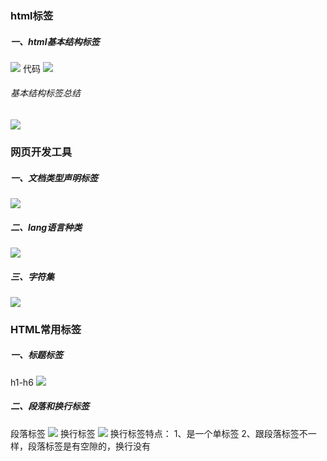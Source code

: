 ### html标签
##### 一、html基本结构标签
![](aa.png)
代码
![](code1.png)

###### 基本结构标签总结
![](bb.png)


### 网页开发工具
##### 一、文档类型声明标签
![](cc.png)
##### 二、lang语言种类
![](dd.png)
##### 三、字符集
![](ee.png)

### HTML常用标签
##### 一、标题标签
h1-h6
![](ee.png)

##### 二、段落和换行标签
段落标签
![](gg.png)
换行标签
![](hh.png)
换行标签特点：
1、是一个单标签
2、跟段落标签不一样，段落标签是有空隙的，换行没有










